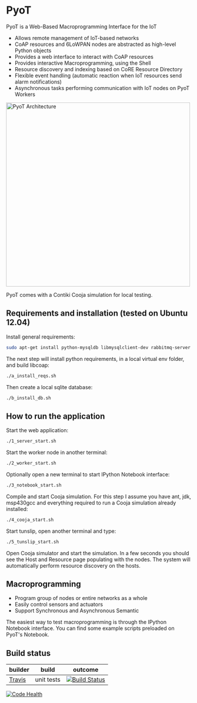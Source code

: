 PyoT
=========

PyoT is a Web-Based Macroprogramming Interface for the IoT

  - Allows remote management of IoT-based networks
  - CoAP resources and 6LoWPAN nodes are abstracted as high-level Python objects
  - Provides a web interface to interact with CoAP resources
  - Provides interactive Macroprogramming, using the Shell
  - Resource discovery and indexing based on CoRE Resource Directory
  - Flexible event handling (automatic reaction when IoT resources send alarm notifications)
  - Asynchronous tasks performing communication with IoT nodes on PyoT Workers

<img src="https://raw.github.com/tecip-nes/pyot/master/screenshots/arch.png" alt="PyoT Architecture" width="500px" />

PyoT comes with a Contiki Cooja simulation for local testing.

Requirements and installation (tested on Ubuntu 12.04)
--------------

Install general requirements:
```sh
sudo apt-get install python-mysqldb libmysqlclient-dev rabbitmq-server python-pip python-dev libcurl4-gnutls-dev graphviz libgraphviz-dev  libfreetype6-dev libpng12-dev
```

The next step will install python requirements, in a local virtual env folder, and build libcoap:
```sh
./a_install_reqs.sh
```

Then create a local sqlite database:
```sh
./b_install_db.sh
```

How to run the application
--------------
Start the web application:
```sh
./1_server_start.sh
```

Start the worker node in another terminal:
```sh
./2_worker_start.sh
```

Optionally open a new terminal to start IPython Notebook interface:
```sh
./3_notebook_start.sh
```

Compile and start Cooja simulation. For this step I assume you have ant, jdk, msp430gcc and everything required to run a Cooja simulation already installed:
```sh
./4_cooja_start.sh
```

Start tunslip, open another terminal and type:
```sh
./5_tunslip_start.sh
```

Open Cooja simulator and start the simulation. In a few seconds you should see the Host and Resource page populating with the nodes. The system will automatically perform resource discovery on the hosts.

Macroprogramming
--------------
  - Program group of nodes or entire networks as a whole
  - Easily control sensors and actuators
  - Support Synchronous and Asynchronous Semantic
  
The easiest way to test macroprogramming is through the IPython Notebook interface. You can find some example scripts preloaded on PyoT's Notebook.

Build status
------------

|              builder                                            |      build            | outcome
| --------------------------------------------------------------- | --------------------- | -------
| [Travis](https://travis-ci.org/tecip-nes/pyot)           | unit tests            | [![Build Status](https://travis-ci.org/tecip-nes/pyot.png?branch=master)](https://travis-ci.org/tecip-nes/pyot)
[![Code Health](https://landscape.io/github/andreaazzara/pyot/master/landscape.png)](https://landscape.io/github/andreaazzara/pyot/master)

